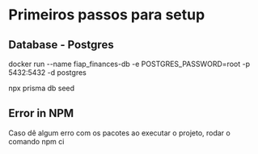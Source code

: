 # Primeiros passos para setup

## Database - Postgres
docker run --name fiap_finances-db -e POSTGRES_PASSWORD=root -p 5432:5432 -d
postgres

npx prisma db seed

## Error in NPM
Caso dê algum erro com os pacotes ao executar o projeto, rodar o comando npm ci
